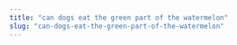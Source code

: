 ```yaml
---
title: "can dogs eat the green part of the watermelon"
slug: "can-dogs-eat-the-green-part-of-the-watermelon"
---
```


